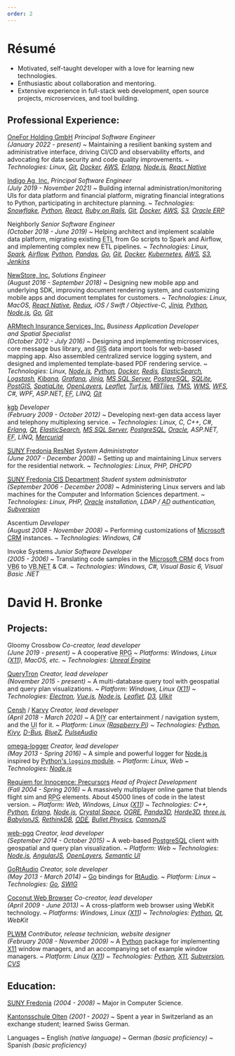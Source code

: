 ```yaml
---
order: 2
---
```


# Résumé

[Airflow]: https://airflow.apache.org/
[AngularJS]: https://angularjs.org/
[ArchLinux]: https://www.archlinux.org/
[ARMtech Insurance Services, Inc.]: http://armt.com/
[Atom]: https://atom.io/
[AWS]: https://aws.amazon.com/
[BabylonJS]: https://www.babylonjs.com/
[Bazaar]: http://bazaar.canonical.com/en/
[BlueZ]: http://www.bluez.org/
[Bootstrap]: http://getbootstrap.com/
[Bullet Physics]: http://bulletphysics.org/wordpress/
[CannonJS]: http://www.cannonjs.org/
[Censh]: https://hackaday.io/project/157460-censh
[CentOS]: https://www.centos.org/
[Coconut Web Browser]: https://osdn.net/projects/coconut/
[Crystal Space]: http://www.crystalspace3d.org/
[CVS]: http://www.nongnu.org/cvs/
[D3]: https://d3js.org/
[D-Bus]: https://www.freedesktop.org/wiki/Software/dbus/
[Django]: https://www.djangoproject.com/
[Docker]: https://www.docker.com/
[ElasticSearch]: https://www.elastic.co/
[Electron]: http://electron.atom.io/
[Erlang]: http://www.erlang.org/
[ES2015]: https://www.ecma-international.org/ecma-262/6.0/
[Express]: http://expressjs.com/
[fttpwm]: https://osdn.net/projects/fttpwm/
[Gentoo]: https://www.gentoo.org/
[Git]: http://git-scm.com/
[Go]: https://golang.org/
[GoRtAudio]: https://github.com/whitelynx/gortaudio
[Grafana]: https://grafana.com/
[Horde3D]: http://www.horde3d.org/
[Indigo Ag, Inc.]: https://www.indigoag.com/
[Jenkins]: https://jenkins.io/
[Jinja]: http://jinja.pocoo.org/
[JIRA]: https://www.atlassian.com/software/jira
[Kantonsschule Olten]: https://kantiolten.so.ch/
[Karvy]: https://github.com/whitelynx/karvy
[kgb]: http://www.kgb.com/
[Kibana]: https://www.elastic.co/products/kibana
[Kivy]: https://kivy.org/
[Koa]: http://koajs.in/
[Kubernetes]: https://kubernetes.io/
[Leaflet]: http://leafletjs.com/
[Logstash]: https://www.elastic.co/products/logstash
[Manjaro]: https://manjaro.org/
[MBTiles]: https://github.com/mapbox/mbtiles-spec
[Mercurial]: https://www.mercurial-scm.org/
[Microsoft CRM]: https://en.wikipedia.org/wiki/Microsoft_Dynamics_CRM
[Microsoft Visual Studio]: https://www.visualstudio.com/
[MongoDB]: https://www.mongodb.com/
[MS SQL Server]: http://www.microsoft.com/sqlserver/
[MySQL]: https://www.mysql.com/
[NeoVim]: https://neovim.io/
[NewStore, Inc.]: https://www.newstore.com/
[Node.js]: https://nodejs.org/
[ODE]: http://ode.org/
[OGRE]: https://www.ogre3d.org/
[omega-logger]: https://github.com/whitelynx/web-pgq
[OneFor Holding GmbH]: https://www.onefor.com/
[OpenLayers]: http://openlayers.org/
[Oracle]: http://www.oracle.com/
[Oracle ERP]: https://www.oracle.com/erp/
[Panda3D]: http://www.panda3d.org/
[Pandas]: https://pandas.pydata.org/
[PLWM]: http://plwm.sourceforge.net
[PostGIS]: http://postgis.net/
[PostgreSQL]: https://www.postgresql.org/
[pqrs]: https://bitbucket.org/whitelynx/pqrs
[PulseAudio]: https://www.freedesktop.org/wiki/Software/PulseAudio/
[PyCharm]: http://www.jetbrains.com/pycharm/
[Python]: http://www.python.org/
[Python's `logging` module]: https://docs.python.org/2/library/logging.html
[Python-Xlib]: http://python-xlib.sourceforge.net
[Qt]: http://www.qt.io/
[QtQuick]: http://www.qt.io/qt-quick/
[QueryTron]: https://gitlab.com/whitelynx/querytron
[Raspberry Pi]: https://www.raspberrypi.org/products/raspberry-pi-3-model-b-plus/
[React]: https://reactjs.org/
[React Native]: https://facebook.github.io/react-native/
[RedHat]: http://www.redhat.com/
[Redis]: https://redis.io/
[Redux]: https://redux.js.org/
[Requiem for Innocence: Precursors]: https://github.com/SkewedAspect/rfi-webgl-client
[RethinkDB]: https://www.rethinkdb.com/
[Riak KV]: http://basho.com/products/riak-kv/
[Riot.js]: http://riotjs.com/
[RtAudio]: http://www.music.mcgill.ca/~gary/rtaudio/
[Ruby on Rails]: https://rubyonrails.org/
[S3]: https://aws.amazon.com/s3/
[Saint Francis High School]: https://www.stfrancishigh.org/
[Semantic UI]: http://semantic-ui.com/
[Slackware]: http://www.slackware.com/
[Snowflake]: https://www.snowflake.com/
[Spark]: https://spark.apache.org/
[SpatiaLite]: https://www.gaia-gis.it/fossil/libspatialite/index
[SQLite]: https://sqlite.org/
[Subversion]: https://subversion.apache.org/
[SUNY Fredonia]: https://www.fredonia.edu/
[SUNY Fredonia Computer and Information Sciences Department]: http://home.fredonia.edu/cis
[SUNY Fredonia ResNet]: http://home.fredonia.edu/its/resnet
[SWIG]: http://www.swig.org/
[three.js]: https://threejs.org/
[TMS]: https://wiki.osgeo.org/index.php?title=Tile_Map_Service_Specification
[Trello]: https://trello.com/
[Turf.js]: http://turfjs.org/
[Ubuntu]: http://www.ubuntu.com/
[UIkit]: http://getuikit.com/
[Unreal Engine]: https://www.unrealengine.com/en-US/what-is-unreal-engine-4
[Vim]: http://www.vim.org/
[Vue.js]: http://vuejs.org/
[Vuex]: https://vuex.vuejs.org/en/
[Waffle.io]: https://waffle.io/
[web-pgq]: https://github.com/whitelynx/web-pgq
[WebStorm]: https://www.jetbrains.com/webstorm/
[Weex]: https://weex.apache.org/
[WFS]: http://www.opengeospatial.org/standards/wfs
[WMS]: http://www.opengeospatial.org/standards/wms
[X11]: https://www.wikiwand.com/en/X_Window_System


- Motivated, self-taught developer with a love for learning new technologies.
- Enthusiastic about collaboration and mentoring.
- Extensive experience in full-stack web development, open source projects, microservices, and tool building.


Professional Experience:
------------------------

[OneFor Holding GmbH][] _Principal Software Engineer<br>(January 2022 - present)_
  ~ Maintaining a resilient banking system and administrative interface, driving CI/CD and observability efforts, and advocating for data security and code quality improvements.
  ~ _Technologies: Linux, [Git][], [Docker][], [AWS][], [Erlang][], [Node.js][], [React Native][]_

[Indigo Ag, Inc.][] _Principal Software Engineer<br>(July 2019 - November 2021)_
  ~ Building internal administration/monitoring UIs for data platform and financial platform, migrating financial integrations to Python, participating in architecture planning.
  ~ _Technologies: [Snowflake][], [Python][], [React][], [Ruby on Rails][], [Git][], [Docker][], [AWS][], [S3][], [Oracle ERP][]_

Neighborly _Senior Software Engineer<br>(October 2018 - June 2019)_
  ~ Helping architect and implement scalable data platform, migrating existing <abbr title="extract, transform, load">ETL</abbr> from Go scripts to Spark and Airflow, and implementing complex new ETL pipelines.
  ~ _Technologies: Linux, [Spark][], [Airflow][], [Python][], [Pandas][], [Go][], [Git][], [Docker][], [Kubernetes][], [AWS][], [S3][], [Jenkins][]_

[NewStore, Inc.][] _Solutions Engineer<br>(August 2016 - September 2018)_
  ~ Designing new mobile app and underlying SDK, improving document rendering system, and customizing mobile apps and document templates for customers.
  ~ _Technologies: Linux, MacOS, [React Native][], [Redux][], iOS / Swift / Objective-C, [Jinja][], [Python][], [Node.js][], [Go][], [Git][]_

[ARMtech Insurance Services, Inc.][] _Business Application Developer<br>and Spatial Specialist<br>(October 2012 - July 2016)_
  ~ Designing and implementing microservices, core message bus library, and <abbr title="geographic information system">GIS</abbr> data import tools for web-based mapping app. Also assembled centralized service logging system, and designed and implemented template-based PDF rendering service.
  ~ _Technologies: Linux, [Node.js][], [Python][], [Docker][], [Redis][], [ElasticSearch][], [Logstash][], [Kibana][], [Grafana][], [Jinja][], [MS SQL Server][], [PostgreSQL][], [SQLite][], [PostGIS][], [SpatiaLite][], [OpenLayers][], [Leaflet][], [Turf.js][], [MBTiles][], [TMS][], [WMS][], [WFS][], C#, WPF, ASP.NET, <abbr title="Entity Framework">EF</abbr>, LINQ, [Git][]_

[kgb][] _Developer<br>(February 2009 - October 2012)_
  ~ Developing next-gen data access layer and telephony multiplexing service.
  ~ _Technologies: Linux, C, C++, C#, [Erlang][], [Qt][], [ElasticSearch][], [MS SQL Server][], [PostgreSQL][], [Oracle][], ASP.NET, <abbr title="Entity Framework">EF</abbr>, LINQ, [Mercurial][]_

[<abbr title="State University of New York">SUNY</abbr> Fredonia ResNet][SUNY Fredonia ResNet] _System Administrator<br>(June 2007 - December 2008)_
  ~ Setting up and maintaining Linux servers for the residential network.
  ~ _Technologies: Linux, PHP, DHCPD_

[<abbr title="State University of New York">SUNY</abbr> Fredonia <abbr title="Computer and Information Sciences">CIS</abbr> Department][SUNY Fredonia Computer and Information Sciences Department] _Student system administrator<br>(September 2006 - December 2008)_
  ~ Administering Linux servers and lab machines for the Computer and Information Sciences department.
  ~ _Technologies: Linux, PHP, [Oracle][] installation, LDAP / <abbr title="Active Directory">AD</abbr> authentication, [Subversion][]_

Ascentium _Developer<br>(August 2008 - November 2008)_
  ~ Performing customizations of [Microsoft CRM][] instances.
  ~ _Technologies: Windows, C#_

Invoke Systems _Junior Software Developer<br>(2005 - 2006)_
  ~ Translating code samples in the [Microsoft CRM][] docs from <abbr title="Visual Basic 6">VB6</abbr> to <abbr title="Visual Basic .NET">VB.NET</abbr> & C#.
  ~ _Technologies: Windows, C#, Visual Basic 6, Visual Basic .NET_


<h1 class="print-only pagebreak">
 <span class="fn">David H. Bronke</span>
</h1>


Projects:
---------

Gloomy Crossbow _Co-creator, lead developer<br>(June 2019 - present)_
  ~ A cooperative <abbr title="role-playing game">RPG</abbr>
  ~ _Platforms: Windows, Linux ([X11][]), MacOS, etc._
  ~ _Technologies: [Unreal Engine][]_

[QueryTron][] _Creator, lead developer<br>(November 2015 - present)_
  ~ A multi-database query tool with geospatial and query plan visualizations.
  ~ _Platform: Windows, Linux ([X11][])_
  ~ _Technologies: [Electron][], [Vue.js][], [Node.js][], [Leaflet][], [D3][], [UIkit][]_

[Censh][] / [Karvy][] _Creator, lead developer<br>(April 2018 - March 2020)_
  ~ A <abbr title="do-it-yourself">DIY</abbr> car entertainment / navigation system, and the <abbr title="user interface">UI</abbr> for it.
  ~ _Platform: Linux ([Raspberry Pi][])_
  ~ _Technologies: [Python][], [Kivy][], [D-Bus][], [BlueZ][], [PulseAudio][]_

[omega-logger][] _Creator, lead developer<br>(May 2013 - Spring 2016)_
  ~ A simple and powerful logger for [Node.js][] inspired by [Python's `logging` module][].
  ~ _Platform: Linux, Web_
  ~ _Technologies: [Node.js][]_

[Requiem for Innocence: Precursors][] _Head of Project Development<br>(Fall 2004 - Spring 2016)_
  ~ A massively multiplayer online game that blends flight sim and <abbr title="role-playing game">RPG</abbr> elements. About 45000 lines of code in the latest version.
  ~ _Platform: Web, Windows, Linux ([X11][])_
  ~ _Technologies: C++, [Python][], [Erlang][], [Node.js][], [Crystal Space][], [OGRE][], [Panda3D][], [Horde3D][], [three.js][], [BabylonJS][], [RethinkDB][], [<abbr title="Open Dynamics Engine">ODE</abbr>][ODE], [Bullet Physics][], [CannonJS][]_

[web-pgq][] _Creator, lead developer<br>(September 2014 - October 2015)_
  ~ A web-based [PostgreSQL][] client with geospatial and query plan visualization.
  ~ _Platform: Web_
  ~ _Technologies: [Node.js][], [AngularJS][], [OpenLayers][], [Semantic UI][]_

[GoRtAudio][] _Creator, sole developer<br>(May 2013 - March 2014)_
  ~ [Go][] bindings for [RtAudio][].
  ~ _Platform: Linux_
  ~ _Technologies: [Go][], [SWIG][]_

[Coconut Web Browser][] _Co-creator, lead developer<br>(April 2009 - June 2013)_
  ~ A cross-platform web browser using WebKit technology.
  ~ _Platforms: Windows, Linux ([X11][])_
  ~ _Technologies: [Python][], [Qt][], WebKit_

[PLWM][] _Contributor, release technician, website&nbsp;designer<br>(February 2008 - November 2009)_
  ~ A [Python][] package for implementing [X11][] window managers, and an accompanying set of example window managers.
  ~ _Platform: Linux ([X11][])_
  ~ _Technologies: [Python][], [X11][], [Subversion][], [CVS][]_


Education:
----------

[<abbr title="State University of New York">SUNY</abbr> Fredonia][SUNY Fredonia] _(2004 - 2008)_
  ~ Major in Computer Science.

[Kantonsschule Olten][] _(2001 - 2002)_
  ~ Spent a year in Switzerland as an exchange student; learned Swiss German.

Languages
  ~ English _(native language)_
  ~ German _(basic proficiency)_
  ~ Spanish _(basic proficiency)_

